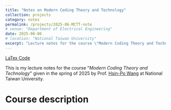 ```yaml
---
title: "Notes on Modern Coding Theory and Technology"
collection: projects
category: notes
permalink: /projects/2025-06-MCTT-note
# venue: "Department of Electrical Engineering"
date: 2025-06-06
# location: "National Taiwan University"
excerpt: "Lecture notes for the course \"Modern Coding Theory and Technology\" given in the spring of 2025 by Prof. [Hsin-Po Wang](https://www.symbol.codes/)."
---
```


[LaTex Code](https://github.com/WenPerng/MCTT_Lecture_Note)

This is my lecture notes for the course "*Modern Coding Theory and Technology*" given in the spring of 2025 by Prof. [Hsin-Po Wang](https://www.symbol.codes/) at National Taiwan University.

# Course description